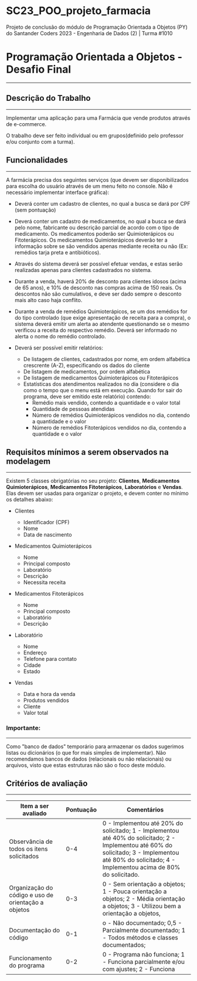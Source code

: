 # SC23_POO_projeto_farmacia
 Projeto de conclusão do módulo de Programação Orientada a Objetos (PY) do Santander Coders 2023 - Engenharia de Dados (2) | Turma #1010

# Programação Orientada a Objetos - Desafio Final
---

## Descrição do Trabalho
---

Implementar uma aplicação para uma Farmácia que vende produtos através de e-commerce.

O trabalho deve ser feito individual ou em grupos(definido pelo professor e/ou conjunto com a turma).

## Funcionalidades
---

A farmácia precisa dos seguintes serviços (que devem ser disponibilizados para escolha do usuário através de um menu feito no console. Não é necessário implementar interface gráfica):

* Deverá conter um cadastro de clientes, no qual a busca se dará por CPF (sem pontuação)

* Deverá conter um cadastro de medicamentos, no qual a busca se dará pelo nome, fabricante ou descrição parcial de acordo com o tipo de medicamento. Os medicamentos poderão ser Quimioterápicos ou Fitoterápicos. Os medicamentos Quimioterápicos deverão ter a informação sobre se são vendidos apenas mediante receita ou não (Ex: remédios tarja preta e antibióticos).

* Através do sistema deverá ser possível efetuar vendas, e estas serão realizadas apenas para clientes cadastrados no sistema.

* Durante a venda, haverá 20% de desconto para clientes idosos (acima de 65 anos), e 10% de desconto nas compras acima de 150 reais. Os descontos não são cumulativos, e deve ser dado sempre o desconto mais alto caso haja conflito.

* Durante a venda de remédios Quimioterápicos, se um dos remédios for do tipo controlado (que exige apresentação de receita para a compra), o sistema deverá emitir um alerta ao atendente questionando se o mesmo verificou a receita do respectivo remédio. Deverá ser informado no alerta o nome do remédio controlado.

* Deverá ser possível emitir relatórios:
    * De listagem de clientes, cadastrados por nome, em ordem alfabética crescrente (A-Z), especificando os dados do cliente
    * De listagem de medicamentos, por ordem alfabética
    * De listagem de medicamentos Quimioterápicos ou Fitoterápicos
    * Estatísticas dos atendimentos realizados no dia (considere o dia como o tempo que o menu está em execução. Quando for sair do programa, deve ser emitido este relatório) contendo:
        * Remédio mais vendido, contendo a quantidade e o valor total
        * Quantidade de pessoas atendidas
        * Número de remédios Quimioterápicos vendidos no dia, contendo a quantidade e o valor
        * Número de remédios Fitoterápicos vendidos no dia, contendo a quantidade e o valor

## Requisitos mínimos a serem observados na modelagem
---

Existem 5 classes obrigatórias no seu projeto: **Clientes**, **Medicamentos Quimioterápicos**, **Medicamentos Fitoterápicos**, **Laboratórios** e **Vendas**. Elas devem ser usadas para organizar o projeto, e devem conter no mínimo os detalhes abaixo:

* Clientes
    * Identificador (CPF)
    * Nome
    * Data de nascimento

* Medicamentos Quimioterápicos
    * Nome
    * Principal composto
    * Laboratório
    * Descrição
    * Necessita receita

* Medicamentos Fitoterápicos
    * Nome
    * Principal composto
    * Laboratório
    * Descrição

* Laboratório
    * Nome
    * Endereço
    * Telefone para contato
    * Cidade
    * Estado

* Vendas
    * Data e hora da venda
    * Produtos vendidos
    * Cliente
    * Valor total

### Importante:
---

Como "banco de dados" temporário para armazenar os dados sugerimos listas ou dicionários (o que for mais simpĺes de implementar). Não recomendamos bancos de dados (relacionais ou não relacionais) ou arquivos, visto que estas estruturas não são o foco deste módulo.

## Critérios de avaliação
---

|Item a ser avaliado|Pontuação|Comentários|
|----|--|--------|
|Observância de todos os itens solicitados|0-4|	0 - Implementou até 20% do solicitado;   1 - Implementou até 40% do solicitado;   2 - Implementou até 60% do solicitado;   3 - Implementou até 80% do solicitado;   4 - Implementou acima de 80% do solicitado.|
|Organização do código e uso de orientação a objetos	|0-3|	0 - Sem orientação a objetos;   1 - Pouca orientação a objetos;   2 - Média orientação a objetos;   3 - Utilizou bem a orientação a objetos,|
|Documentação do código	|0-1|	o - Não documentado;   0,5 - Parcialmente documentado;   1 - Todos métodos e classes documentados;|
|Funcionamento do programa	|0-2|	0 - Programa não funciona;   1 - Funciona parcialmente e/ou com ajustes;   2 - Funciona|